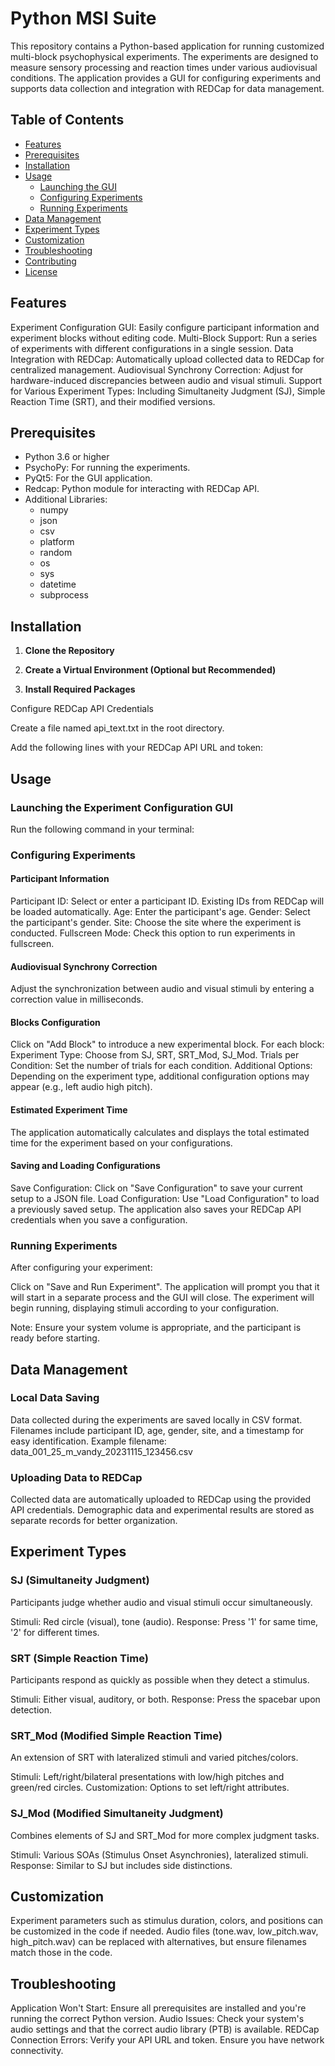# Python MSI Suite
This repository contains a Python-based application for running customized multi-block psychophysical experiments. The experiments are designed to measure sensory processing and reaction times under various audiovisual conditions. The application provides a GUI for configuring experiments and supports data collection and integration with REDCap for data management.

<!-- ![Main Interface](path/to/main_interface_image.png) -->
## Table of Contents
- [Features](#features)
- [Prerequisites](#prerequisites)
- [Installation](#installation)
- [Usage](#usage)
  - [Launching the GUI](#launching-the-gui)
  - [Configuring Experiments](#configuring-experiments)
  - [Running Experiments](#running-experiments)
- [Data Management](#data-management)
- [Experiment Types](#experiment-types)
- [Customization](#customization)
- [Troubleshooting](#troubleshooting)
- [Contributing](#contributing)
- [License](#license)

## Features

Experiment Configuration GUI: Easily configure participant information and experiment blocks without editing code.
Multi-Block Support: Run a series of experiments with different configurations in a single session.
Data Integration with REDCap: Automatically upload collected data to REDCap for centralized management.
Audiovisual Synchrony Correction: Adjust for hardware-induced discrepancies between audio and visual stimuli.
Support for Various Experiment Types: Including Simultaneity Judgment (SJ), Simple Reaction Time (SRT), and their modified versions.

## Prerequisites

- Python 3.6 or higher
- PsychoPy: For running the experiments.
- PyQt5: For the GUI application.
- Redcap: Python module for interacting with REDCap API.
- Additional Libraries:
  - numpy
  - json
  - csv
  - platform
  - random
  - os
  - sys
  - datetime
  - subprocess

## Installation

1. **Clone the Repository**

2. **Create a Virtual Environment (Optional but Recommended)**

3. **Install Required Packages**

<!-- If there's no `requirements.txt`, list the packages manually. -->
Configure REDCap API Credentials

Create a file named api_text.txt in the root directory.

Add the following lines with your REDCap API URL and token:

<!-- ![API Credentials Setup](path/to/api_credentials_image.png) -->
## Usage
### Launching the Experiment Configuration GUI
Run the following command in your terminal:

<!-- ![Experiment Configuration GUI](path/to/experiment_gui_image.png) -->
### Configuring Experiments
#### Participant Information
Participant ID: Select or enter a participant ID. Existing IDs from REDCap will be loaded automatically.
Age: Enter the participant's age.
Gender: Select the participant's gender.
Site: Choose the site where the experiment is conducted.
Fullscreen Mode: Check this option to run experiments in fullscreen.
<!-- ![Participant Information](path/to/participant_info_image.png) -->
#### Audiovisual Synchrony Correction
Adjust the synchronization between audio and visual stimuli by entering a correction value in milliseconds.

<!-- ![AV Synchrony Correction](path/to/av_sync_image.png) -->
#### Blocks Configuration
Click on "Add Block" to introduce a new experimental block.
For each block:
Experiment Type: Choose from SJ, SRT, SRT_Mod, SJ_Mod.
Trials per Condition: Set the number of trials for each condition.
Additional Options: Depending on the experiment type, additional configuration options may appear (e.g., left audio high pitch).
<!-- ![Blocks Configuration](path/to/blocks_config_image.png) -->
#### Estimated Experiment Time
The application automatically calculates and displays the total estimated time for the experiment based on your configurations.

<!-- ![Estimated Time](path/to/estimated_time_image.png) -->
#### Saving and Loading Configurations
Save Configuration: Click on "Save Configuration" to save your current setup to a JSON file.
Load Configuration: Use "Load Configuration" to load a previously saved setup.
The application also saves your REDCap API credentials when you save a configuration.
### Running Experiments
After configuring your experiment:

Click on "Save and Run Experiment".
The application will prompt you that it will start in a separate process and the GUI will close.
The experiment will begin running, displaying stimuli according to your configuration.
<!-- ![Running Experiment](path/to/running_experiment_image.png) -->
Note: Ensure your system volume is appropriate, and the participant is ready before starting.

## Data Management
### Local Data Saving
Data collected during the experiments are saved locally in CSV format.
Filenames include participant ID, age, gender, site, and a timestamp for easy identification.
Example filename: data_001_25_m_vandy_20231115_123456.csv
### Uploading Data to REDCap
Collected data are automatically uploaded to REDCap using the provided API credentials.
Demographic data and experimental results are stored as separate records for better organization.
## Experiment Types
### SJ (Simultaneity Judgment)
Participants judge whether audio and visual stimuli occur simultaneously.

Stimuli: Red circle (visual), tone (audio).
Response: Press '1' for same time, '2' for different times.
<!-- ![SJ Trial](path/to/sj_trial_image.png) -->
### SRT (Simple Reaction Time)
Participants respond as quickly as possible when they detect a stimulus.

Stimuli: Either visual, auditory, or both.
Response: Press the spacebar upon detection.
<!-- ![SRT Trial](path/to/srt_trial_image.png) -->
### SRT_Mod (Modified Simple Reaction Time)
An extension of SRT with lateralized stimuli and varied pitches/colors.

Stimuli: Left/right/bilateral presentations with low/high pitches and green/red circles.
Customization: Options to set left/right attributes.
<!-- ![SRT_Mod Trial](path/to/srt_mod_trial_image.png) -->
### SJ_Mod (Modified Simultaneity Judgment)
Combines elements of SJ and SRT_Mod for more complex judgment tasks.

Stimuli: Various SOAs (Stimulus Onset Asynchronies), lateralized stimuli.
Response: Similar to SJ but includes side distinctions.
<!-- ![SJ_Mod Trial](path/to/sj_mod_trial_image.png) -->
## Customization
Experiment parameters such as stimulus duration, colors, and positions can be customized in the code if needed.
Audio files (tone.wav, low_pitch.wav, high_pitch.wav) can be replaced with alternatives, but ensure filenames match those in the code.
## Troubleshooting
Application Won't Start: Ensure all prerequisites are installed and you're running the correct Python version.
Audio Issues: Check your system's audio settings and that the correct audio library (PTB) is available.
REDCap Connection Errors: Verify your API URL and token. Ensure you have network connectivity.

